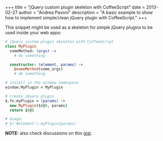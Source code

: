 +++
title = "jQuery custom plugin skeleton with CoffeeScript"
date = 2013-02-27
author = "Andrea Pavoni"
description = "A basic example to show how to implement simple/clean jQuery plugin with CoffeeScript."
+++

This snippet might be used as a skeleton for simple jQuery plugins to be used inside your web apps:

```coffee
# jQuery custom plugin skeleton with CoffeeScript
class MyPlugin
  someMethod: (args) ->
    # do something

  constructor: (element, params) ->
    @someMethod(some_args)
    # do something

# install in the window namespace
window.MyPlugin = MyPlugin

# create jQuery plugin
$.fn.myPlugin = (params) ->
  new MyPlugin($(@), params)
  return $(@)

# Usage:
# $('#element').myPlugin(params)
```

**NOTE:** also check discussions on this [gist](https://gist.github.com/andreapavoni/5064928).
